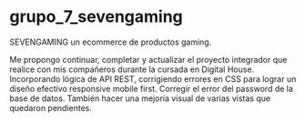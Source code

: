 # grupo_7_sevengaming
SEVENGAMING un ecommerce de productos gaming.

Me propongo continuar, completar y actualizar el proyecto integrador que realice con mis compañeros durante la cursada en Digital House. 
Incorporando lógica de API REST, corrigiendo errores en CSS para lograr un diseño efectivo responsive mobile first.
Corregir el error del password de la base de datos.
También hacer una mejoría visual de varias vistas que quedaron pendientes.
